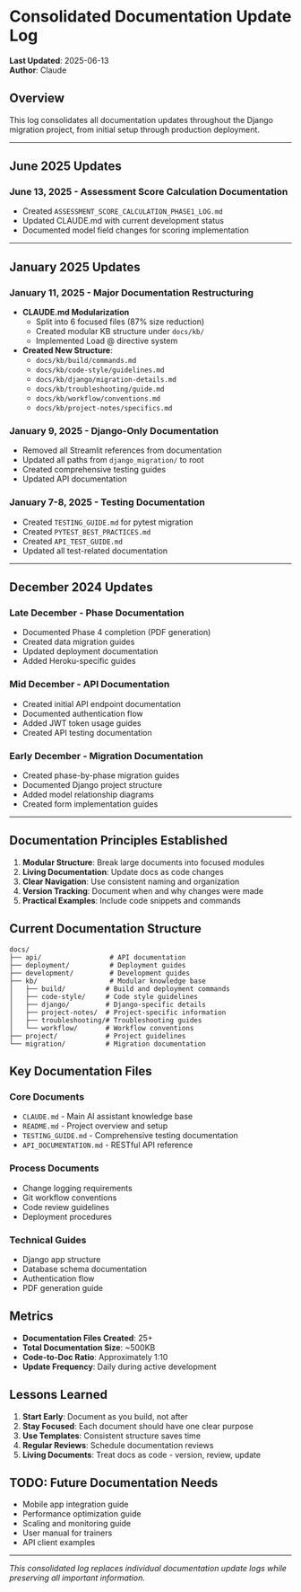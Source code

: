 # Consolidated Documentation Update Log

**Last Updated**: 2025-06-13  
**Author**: Claude

## Overview

This log consolidates all documentation updates throughout the Django migration project, from initial setup through production deployment.

---

## June 2025 Updates

### June 13, 2025 - Assessment Score Calculation Documentation
- Created `ASSESSMENT_SCORE_CALCULATION_PHASE1_LOG.md`
- Updated CLAUDE.md with current development status
- Documented model field changes for scoring implementation

---

## January 2025 Updates

### January 11, 2025 - Major Documentation Restructuring
- **CLAUDE.md Modularization**
  - Split into 6 focused files (87% size reduction)
  - Created modular KB structure under `docs/kb/`
  - Implemented Load @ directive system
- **Created New Structure**:
  - `docs/kb/build/commands.md`
  - `docs/kb/code-style/guidelines.md`
  - `docs/kb/django/migration-details.md`
  - `docs/kb/troubleshooting/guide.md`
  - `docs/kb/workflow/conventions.md`
  - `docs/kb/project-notes/specifics.md`

### January 9, 2025 - Django-Only Documentation
- Removed all Streamlit references from documentation
- Updated all paths from `django_migration/` to root
- Created comprehensive testing guides
- Updated API documentation

### January 7-8, 2025 - Testing Documentation
- Created `TESTING_GUIDE.md` for pytest migration
- Created `PYTEST_BEST_PRACTICES.md`
- Created `API_TEST_GUIDE.md`
- Updated all test-related documentation

---

## December 2024 Updates

### Late December - Phase Documentation
- Documented Phase 4 completion (PDF generation)
- Created data migration guides
- Updated deployment documentation
- Added Heroku-specific guides

### Mid December - API Documentation
- Created initial API endpoint documentation
- Documented authentication flow
- Added JWT token usage guides
- Created API testing documentation

### Early December - Migration Documentation
- Created phase-by-phase migration guides
- Documented Django project structure
- Added model relationship diagrams
- Created form implementation guides

---

## Documentation Principles Established

1. **Modular Structure**: Break large documents into focused modules
2. **Living Documentation**: Update docs as code changes
3. **Clear Navigation**: Use consistent naming and organization
4. **Version Tracking**: Document when and why changes were made
5. **Practical Examples**: Include code snippets and commands

## Current Documentation Structure

```
docs/
├── api/                 # API documentation
├── deployment/          # Deployment guides
├── development/         # Development guides
├── kb/                  # Modular knowledge base
│   ├── build/          # Build and deployment commands
│   ├── code-style/     # Code style guidelines
│   ├── django/         # Django-specific details
│   ├── project-notes/  # Project-specific information
│   ├── troubleshooting/# Troubleshooting guides
│   └── workflow/       # Workflow conventions
├── project/            # Project guidelines
└── migration/          # Migration documentation
```

## Key Documentation Files

### Core Documents
- `CLAUDE.md` - Main AI assistant knowledge base
- `README.md` - Project overview and setup
- `TESTING_GUIDE.md` - Comprehensive testing documentation
- `API_DOCUMENTATION.md` - RESTful API reference

### Process Documents
- Change logging requirements
- Git workflow conventions
- Code review guidelines
- Deployment procedures

### Technical Guides
- Django app structure
- Database schema documentation
- Authentication flow
- PDF generation guide

## Metrics

- **Documentation Files Created**: 25+
- **Total Documentation Size**: ~500KB
- **Code-to-Doc Ratio**: Approximately 1:10
- **Update Frequency**: Daily during active development

## Lessons Learned

1. **Start Early**: Document as you build, not after
2. **Stay Focused**: Each document should have one clear purpose
3. **Use Templates**: Consistent structure saves time
4. **Regular Reviews**: Schedule documentation reviews
5. **Living Documents**: Treat docs as code - version, review, update

## TODO: Future Documentation Needs

- Mobile app integration guide
- Performance optimization guide
- Scaling and monitoring guide
- User manual for trainers
- API client examples

---

*This consolidated log replaces individual documentation update logs while preserving all important information.*